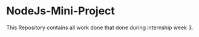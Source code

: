 
# NodeJs-Mini-Project

This Repository contains all work done that done during internship week 3.

